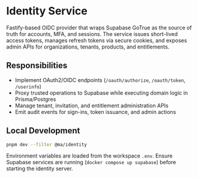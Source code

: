 # Identity Service

Fastify-based OIDC provider that wraps Supabase GoTrue as the source of truth for accounts, MFA, and sessions. The service issues short-lived access tokens, manages refresh tokens via secure cookies, and exposes admin APIs for organizations, tenants, products, and entitlements.

## Responsibilities

- Implement OAuth2/OIDC endpoints (`/oauth/authorize`, `/oauth/token`, `/userinfo`)
- Proxy trusted operations to Supabase while executing domain logic in Prisma/Postgres
- Manage tenant, invitation, and entitlement administration APIs
- Emit audit events for sign-ins, token issuance, and admin actions

## Local Development

```bash
pnpm dev --filter @ma/identity
```

Environment variables are loaded from the workspace `.env`. Ensure Supabase services are running (`docker compose up supabase`) before starting the identity server.
